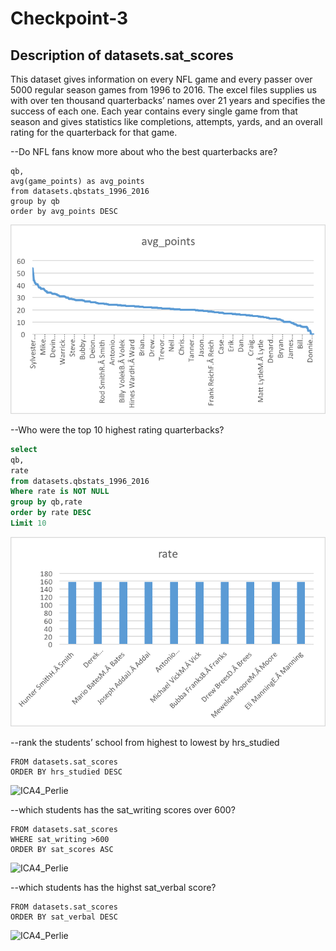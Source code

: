 # Checkpoint-3
## Description of datasets.sat_scores
This dataset gives information on every NFL game and every passer over 5000 regular season games from 1996 to 2016. The excel files supplies us with over ten thousand quarterbacks’ names over 21 years and specifies the success of each one. Each year contains every single game from that season and gives statistics like completions, attempts, yards, and an overall rating for the quarterback for that game.

--Do NFL fans know more about who the best quarterbacks are?
```select
qb,
avg(game_points) as avg_points
from datasets.qbstats_1996_2016
group by qb
order by avg_points DESC

```
![Checkpoint#3](Picture1.png)

--Who were the top 10 highest rating quarterbacks?
```sql
select
qb,
rate
from datasets.qbstats_1996_2016
Where rate is NOT NULL
group by qb,rate
order by rate DESC
Limit 10

```
![Checkpoint#3](Picture2.png)

--rank the students’ school from highest to lowest by hrs_studied
```SELECT school, hrs_studied
FROM datasets.sat_scores 
ORDER BY hrs_studied DESC
```
![ICA4_Perlie](hrs_studied.png)

--which students has the sat_writing scores over 600?
```SELECT student_id, sat_writing 
FROM datasets.sat_scores
WHERE sat_writing >600
ORDER BY sat_scores ASC 
```
![ICA4_Perlie](sat_writing.png)

--which students has the highst sat_verbal score?
```SELECT student_id, sat_verbal
FROM datasets.sat_scores
ORDER BY sat_verbal DESC
```
![ICA4_Perlie](sat_verbal_rank.png)
